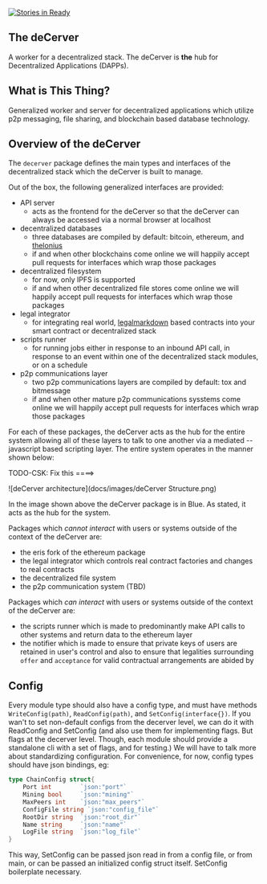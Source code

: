[![Stories in Ready](https://badge.waffle.io/eris-ltd/deCerver.png?label=ready&title=Ready)](https://waffle.io/eris-ltd/deCerver)

## The deCerver

A worker for a decentralized stack. The deCerver is **the** hub for Decentralized Applications (DAPPs).

## What is This Thing?

Generalized worker and server for decentralized applications which utilize p2p messaging, file sharing, and blockchain based database technology.

## Overview of the deCerver

The `decerver` package defines the main types and interfaces of the decentralized stack which the deCerver is built to manage.

Out of the box, the following generalized interfaces are provided:

- API server
  - acts as the frontend for the deCerver so that the deCerver can always be accessed via a normal browser at localhost
- decentralized databases
  - three databases are compiled by default: bitcoin, ethereum, and [thelonius](https://github.com/eris-ltd/thelonius)
  - if and when other blockchains come online we will happily accept pull requests for interfaces which wrap those packages
- decentralized filesystem
  - for now, only IPFS is supported
  - if and when other decentralized file stores come online we will happily accept pull requests for interfaces which wrap those packages
- legal integrator
  - for integrating real world, [legalmarkdown](https://github.com/eris-ltd/legalmarkdown) based contracts into your smart contract or decentralized stack
- scripts runner
  - for running jobs either in response to an inbound API call, in response to an event within one of the decentralized stack modules, or on a schedule
- p2p communications layer
  - two p2p communications layers are compiled by default: tox and bitmessage
  - if and when other mature p2p communications sysstems come online we will happily accept pull requests for interfaces which wrap those packages

For each of these packages, the deCerver acts as the hub for the entire system allowing all of these layers to talk to one another via a mediated -- javascript based scripting layer. The entire system operates in the manner shown below:

TODO-CSK: Fix this ====>

![deCerver architecture](docs/images/deCerver Structure.png)

In the image shown above the deCerver package is in Blue. As stated, it acts as the hub for the system.

Packages which *cannot interact* with users or systems outside of the context of the deCerver are:

* the eris fork of the ethereum package
* the legal integrator which controls real contract factories and changes to real contracts
* the decentralized file system
* the p2p communication system (TBD)

Packages which *can interact* with users or systems outside of the context of the deCerver are:

* the scripts runner which is made to predominantly make API calls to other systems and return data to the ethereum layer
* the notifier which is made to ensure that private keys of users are retained in user's control and also to ensure that legalities surrounding `offer` and `acceptance` for valid contractual arrangements are abided by

## Config

Every module type should also have a config type, and must have methods `WriteConfig(path)`, `ReadConfig(path)`, and `SetConfig(interface{})`. If you wan't to set non-default configs from the decerver level, we can do it with ReadConfig and SetConfig (and also use them for implementing flags. But flags at the decerver level. Though, each module should provide a standalone cli with a set of flags, and for testing.) We will have to talk more about standardizing configuration. For convenience, for now, config types should have json bindings, eg:

```go
type ChainConfig struct{
    Port int        `json:"port"`
    Mining bool     `json:"mining"`
    MaxPeers int    `json:"max_peers"`
    ConfigFile string `json:"config_file"`
    RootDir string  `json:"root_dir"`
    Name string     `json:"name"`
    LogFile string  `json:"log_file"`
}
```
This way, SetConfig can be passed json read in from a config file, or from main, or can be passed an initialized config struct itself. SetConfig boilerplate necessary.


